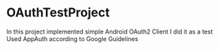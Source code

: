 # OAuthTestProject
In this project implemented simple Android OAuth2 Client
I did it as a test
Used AppAuth according to Google Guidelines
